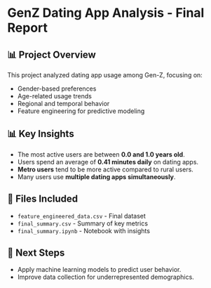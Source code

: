 
# GenZ Dating App Analysis - Final Report

## 📊 Project Overview
This project analyzed dating app usage among Gen-Z, focusing on:
- Gender-based preferences
- Age-related usage trends
- Regional and temporal behavior
- Feature engineering for predictive modeling

## 📊 Key Insights
- The most active users are between **0.0 and 1.0 years old**.
- Users spend an average of **0.41 minutes daily** on dating apps.
- **Metro users** tend to be more active compared to rural users.
- Many users use **multiple dating apps simultaneously**.

## 📂 Files Included
- `feature_engineered_data.csv` - Final dataset
- `final_summary.csv` - Summary of key metrics
- `final_summary.ipynb` - Notebook with insights

## 📌 Next Steps
- Apply machine learning models to predict user behavior.
- Improve data collection for underrepresented demographics.
